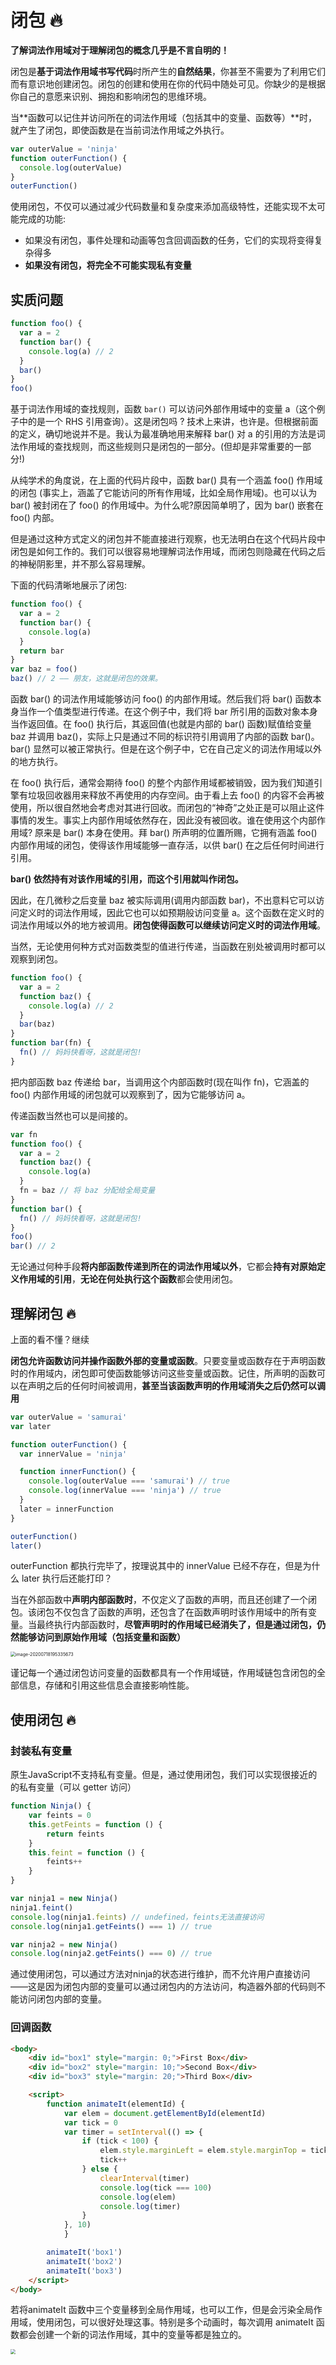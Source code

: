 # 闭包 🔥

**了解词法作用域对于理解闭包的概念几乎是不言自明的！**

闭包是**基于词法作用域书写代码**时所产生的**自然结果**，你甚至不需要为了利用它们而有意识地创建闭包。闭包的创建和使用在你的代码中随处可见。你缺少的是根据你自己的意愿来识别、拥抱和影响闭包的思维环境。

当**函数可以记住并访问所在的词法作用域（包括其中的变量、函数等）**时，就产生了闭包，即使函数是在当前词法作用域之外执行。

```js
var outerValue = 'ninja'
function outerFunction() {
  console.log(outerValue)
}
outerFunction()
```

使用闭包，不仅可以通过减少代码数量和复杂度来添加高级特性，还能实现不太可能完成的功能:

- 如果没有闭包，事件处理和动画等包含回调函数的任务，它们的实现将变得复杂得多
- **如果没有闭包，将完全不可能实现私有变量**

## 实质问题

```js
function foo() {
  var a = 2
  function bar() {
    console.log(a) // 2
  }
  bar()
}
foo()
```

基于词法作用域的查找规则，函数 `bar()` 可以访问外部作用域中的变量 a（这个例子中的是一个 RHS 引用查询）。这是闭包吗 ? 技术上来讲，也许是。但根据前面的定义，确切地说并不是。我认为最准确地用来解释 bar() 对 a 的引用的方法是词法作用域的查找规则，而这些规则只是闭包的一部分。(但却是非常重要的一部分!)

从纯学术的角度说，在上面的代码片段中，函数 bar() 具有一个涵盖 foo() 作用域的闭包 (事实上，涵盖了它能访问的所有作用域，比如全局作用域)。也可以认为 bar() 被封闭在了 foo() 的作用域中。为什么呢?原因简单明了，因为 bar() 嵌套在 foo() 内部。

但是通过这种方式定义的闭包并不能直接进行观察，也无法明白在这个代码片段中闭包是如何工作的。我们可以很容易地理解词法作用域，而闭包则隐藏在代码之后的神秘阴影里，并不那么容易理解。

下面的代码清晰地展示了闭包:

```js
function foo() {
  var a = 2
  function bar() {
    console.log(a)
  }
  return bar
}
var baz = foo()
baz() // 2 —— 朋友，这就是闭包的效果。
```

函数 bar() 的词法作用域能够访问 foo() 的内部作用域。然后我们将 bar() 函数本身当作一个值类型进行传递。在这个例子中，我们将 bar 所引用的函数对象本身当作返回值。在 foo() 执行后，其返回值(也就是内部的 bar() 函数)赋值给变量 baz 并调用 baz()，实际上只是通过不同的标识符引用调用了内部的函数 bar()。bar() 显然可以被正常执行。但是在这个例子中，它在自己定义的词法作用域以外的地方执行。

在 foo() 执行后，通常会期待 foo() 的整个内部作用域都被销毁，因为我们知道引擎有垃圾回收器用来释放不再使用的内存空间。由于看上去 foo() 的内容不会再被使用，所以很自然地会考虑对其进行回收。而闭包的“神奇”之处正是可以阻止这件事情的发生。事实上内部作用域依然存在，因此没有被回收。谁在使用这个内部作用域? 原来是 bar() 本身在使用。拜 bar() 所声明的位置所赐，它拥有涵盖 foo() 内部作用域的闭包，使得该作用域能够一直存活，以供 bar() 在之后任何时间进行引用。

**bar() 依然持有对该作用域的引用，而这个引用就叫作闭包。**

因此，在几微秒之后变量 baz 被实际调用(调用内部函数 bar)，不出意料它可以访问定义时的词法作用域，因此它也可以如预期般访问变量 a。这个函数在定义时的词法作用域以外的地方被调用。**闭包使得函数可以继续访问定义时的词法作用域**。

当然，无论使用何种方式对函数类型的值进行传递，当函数在别处被调用时都可以观察到闭包。

```js
function foo() {
  var a = 2
  function baz() {
    console.log(a) // 2
  }
  bar(baz)
}
function bar(fn) {
  fn() // 妈妈快看呀，这就是闭包!
}
```

把内部函数 baz 传递给 bar，当调用这个内部函数时(现在叫作 fn)，它涵盖的 foo() 内部作用域的闭包就可以观察到了，因为它能够访问 a。

传递函数当然也可以是间接的。

```js
var fn
function foo() {
  var a = 2
  function baz() {
    console.log(a)
  }
  fn = baz // 将 baz 分配给全局变量
}
function bar() {
  fn() // 妈妈快看呀，这就是闭包!
}
foo()
bar() // 2
```

无论通过何种手段**将内部函数传递到所在的词法作用域以外**，它都会**持有对原始定义作用域的引用**，**无论在何处执行这个函数**都会使用闭包。

## 理解闭包 🔥

上面的看不懂？继续

**闭包允许函数访问并操作函数外部的变量或函数**。只要变量或函数存在于声明函数时的作用域内，闭包即可使函数能够访问这些变量或函数。记住，所声明的函数可以在声明之后的任何时间被调用，**甚至当该函数声明的作用域消失之后仍然可以调用**

```js
var outerValue = 'samurai'
var later

function outerFunction() {
  var innerValue = 'ninja'

  function innerFunction() {
    console.log(outerValue === 'samurai') // true
    console.log(innerValue === 'ninja') // true
  }
  later = innerFunction
}

outerFunction()
later()
```

outerFunction 都执行完毕了，按理说其中的 innerValue 已经不存在，但是为什么 later 执行后还能打印？

当在外部函数中**声明内部函数时**，不仅定义了函数的声明，而且还创建了一个闭包。该闭包不仅包含了函数的声明，还包含了在函数声明时该作用域中的所有变量。当最终执行内部函数时，**尽管声明时的作用域已经消失了，但是通过闭包，仍然能够访问到原始作用域（包括变量和函数）**

<img src="./images/image-20200718195335673.png" alt="image-20200718195335673" style="zoom:50%;" />

谨记每一个通过闭包访问变量的函数都具有一个作用域链，作用域链包含闭包的全部信息，存储和引用这些信息会直接影响性能。



## 使用闭包 🔥

### 封装私有变量

原生JavaScript不支持私有变量。但是，通过使用闭包，我们可以实现很接近的的私有变量（可以 getter 访问）

```js
function Ninja() {
    var feints = 0
    this.getFeints = function () {
        return feints
    }
    this.feint = function () {
        feints++
    }
}

var ninja1 = new Ninja()
ninja1.feint()
console.log(ninja1.feints) // undefined，feints无法直接访问
console.log(ninja1.getFeints() === 1) // true

var ninja2 = new Ninja()
console.log(ninja2.getFeints() === 0) // true
```

通过使用闭包，可以通过方法对ninja的状态进行维护，而不允许用户直接访问——这是因为闭包内部的变量可以通过闭包内的方法访问，构造器外部的代码则不能访问闭包内部的变量。



### 回调函数

```html
<body>
    <div id="box1" style="margin: 0;">First Box</div>
    <div id="box2" style="margin: 10;">Second Box</div>
    <div id="box3" style="margin: 20;">Third Box</div>

    <script>
        function animateIt(elementId) {
            var elem = document.getElementById(elementId)
            var tick = 0
            var timer = setInterval(() => {
                if (tick < 100) {
                    elem.style.marginLeft = elem.style.marginTop = tick + 'px'
                    tick++
                } else {
                    clearInterval(timer)
                    console.log(tick === 100)
                    console.log(elem)
                    console.log(timer)
                }
            }, 10)
            }

        animateIt('box1')
        animateIt('box2')
        animateIt('box3')
    </script>
</body>
```

若将animateIt 函数中三个变量移到全局作用域，也可以工作，但是会污染全局作用域，使用闭包，可以很好处理这事。特别是多个动画时，每次调用 animateIt 函数都会创建一个新的词法作用域，其中的变量等都是独立的。

<img src="./images/image-20200718204537028.png" style="zoom:50%;" />

